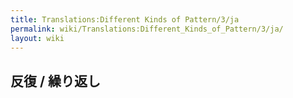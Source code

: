 ```yaml
---
title: Translations:Different Kinds of Pattern/3/ja
permalink: wiki/Translations:Different_Kinds_of_Pattern/3/ja/
layout: wiki
---
```


## 反復 / 繰り返し
